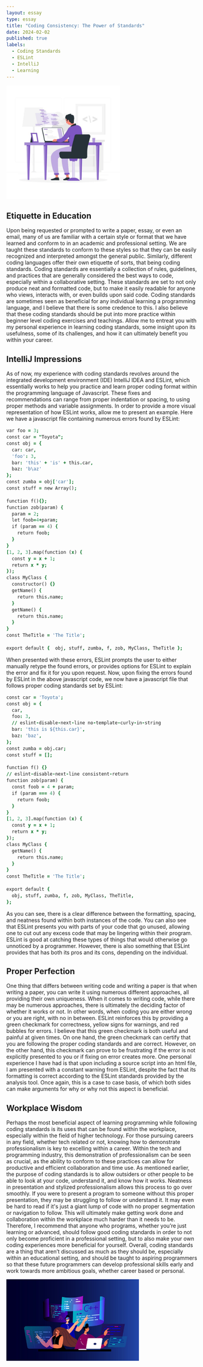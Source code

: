 ```yaml
---
layout: essay
type: essay
title: "Coding Consistency: The Power of Standards"
date: 2024-02-02
published: true
labels:
  - Coding Standards
  - ESLint
  - IntelliJ
  - Learning
---
```


<img width="300px" 
     class="rounded float-start pe-4" 
     src="../img/consistency/sitcode.jpeg" >

## Etiquette in Education

Upon being requested or prompted to write a paper, essay, or even an email, many of us are familiar with a certain style or format that we have learned and conform to in an academic and professional setting. We are taught these standards to conform to these styles so that they can be easily recognized and interpreted amongst the general public. Similarly, different coding languages offer their own etiquette of sorts, that being coding standards. Coding standards are essentially a collection of rules, guidelines, and practices that are generally considered the best ways to code, especially within a collaborative setting. These standards are set to not only produce neat and formatted code, but to make it easily readable for anyone who views, interacts with, or even builds upon said code. Coding standards are sometimes seen as beneficial for any individual learning a programming language, and I believe that there is some credence to this. I also believe that these coding standards should be put into more practice within beginner level coding exercises and teachings. Allow me to entreat you with my personal experience in learning coding standards, some insight upon its usefulness, some of its challenges, and how it can ultimately benefit you within your career.

## IntelliJ Impressions

As of now, my experience with coding standards revolves around the integrated development environment (IDE) IntelliJ IDEA and ESLint, which essentially works to help you practice and learn proper coding format within the programming language of Javascript. These fixes and recommendations can range from proper indentation or spacing, to using proper methods and variable assignments. In order to provide a more visual representation of how ESLint works, allow me to present an example. Here we have a javascript file containing numerous errors found by ESLint:
```j
var foo = 3;
const car = "Toyota";
const obj = {
  car: car,
  'foo': 3,
  bar: 'this' + 'is' + this.car,
  baz: 'b\az'
};
const zumba = obj['car'];
const stuff = new Array();

function f(){};
function zob(param) {
  param = 2;
  let foob=4+param;
  if (param == 4) {
    return foob;
  }
}
[1, 2, 3].map(function (x) {
  const y = x + 1;
  return x * y;
});
class MyClass {
  constructor() {}
  getName() {
    return this.name;
  }
  getName() {
    return this.name;
  }
}
const TheTitle = 'The Title';

export default {  obj, stuff, zumba, f, zob, MyClass, TheTitle };
```

When presented with these errors, ESLint prompts the user to either manually retype the found errors, or provides options for ESLint to explain the error and fix it for you upon request. Now, upon fixing the errors found by ESLint in the above javascript code, we now have a javascript file that follows proper coding standards set by ESLint:

```j
const car = 'Toyota';
const obj = {
  car,
  foo: 3,
  // eslint-disable-next-line no-template-curly-in-string
  bar: 'this is ${this.car}',
  baz: 'baz',
};
const zumba = obj.car;
const stuff = [];

function f() {}
// eslint-disable-next-line consistent-return
function zob(param) {
  const foob = 4 + param;
  if (param === 4) {
    return foob;
  }
}
[1, 2, 3].map(function (x) {
  const y = x + 1;
  return x * y;
});
class MyClass {
  getName() {
    return this.name;
  }
}
const TheTitle = 'The Title';

export default {
  obj, stuff, zumba, f, zob, MyClass, TheTitle,
};
```
As you can see, there is a clear difference between the formatting, spacing, and neatness found within both instances of the code. You can also see that ESLint presents you with parts of your code that go unused, allowing one to cut out any excess code that may be lingering within their program. ESLint is good at catching these types of things that would otherwise go unnoticed by a programmer.  However, there is also something that ESLint provides that has both its pros and its cons, depending on the individual.


## Proper Perfection

One thing that differs between writing code and writing a paper is that when writing a paper, you can write it using numerous different approaches, all providing their own uniqueness. When it comes to writing code, while there may be numerous approaches, there is ultimately the deciding factor of whether it works or not. In other words, when coding you are either wrong or you are right, with no in between. ESLint reinforces this by providing a green checkmark for correctness, yellow signs for warnings, and red bubbles for errors. I believe that this green checkmark is both useful and painful at given times. On one hand, the green checkmark can certify that you are following the proper coding standards and are correct. However, on the other hand, this checkmark can prove to be frustrating if the error is not explicitly presented to you or if fixing on error creates more. One personal experience I have had is that upon including a source script into an html file, I am presented with a constant warning from ESLint, despite the fact that its formatting is correct according to the ESLint standards provided by the analysis tool. Once again, this is a case to case basis, of which both sides can make arguments for why or why not this aspect is beneficial.

## Workplace Wisdom 

Perhaps the most beneficial aspect of learning programming while following coding standards is its uses that can be found within the workplace, especially within the field of higher technology. For those pursuing careers in any field, whether tech related or not, knowing how to demonstrate professionalism is key to excelling within a career. Within the tech and programming industry, this demonstration of professionalism can be seen as crucial, as the ability to conform to these practices can allow for productive and efficient collaboration and time use. As mentioned earlier, the purpose of coding standards is to allow outsiders or other people to be able to look at your code, understand it, and know how it works. Neatness in presentation and stylized professionalism allows this process to go over smoothly. If you were to present a program to someone without this proper presentation, they may be struggling to follow or understand it. It may even be hard to read if it's just a giant lump of code with no proper segmentation or navigation to follow. This will ultimately make getting work done and collaboration within the workplace much harder than it needs to be. Therefore, I recommend that anyone who programs, whether you’re just learning or advanced, should follow good coding standards in order to not only become proficient in a professional setting, but to also make your own coding experiences more beneficial for yourself. Overall, coding standards are a thing that aren’t discussed as much as they should be, especially within an educational setting, and should be taught to aspiring programmers so that these future programmers can develop professional skills early and work towards more ambitious goals, whether career based or personal.

<img width="350px" 
     class="rounded float-start pe-4" 
     src="../img/consistency/codeworkplace.jpeg" >
